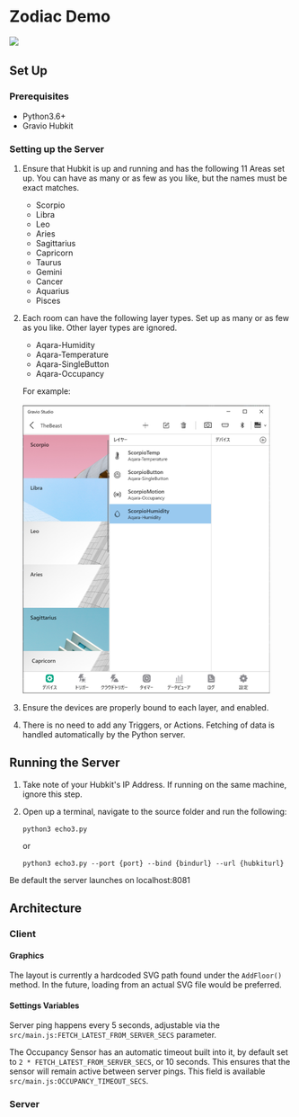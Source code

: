 # Zodiac Demo

<img src="10thfloor.gif" height=512>

## Set Up

### Prerequisites

* Python3.6+
* Gravio Hubkit

### Setting up the Server

1. Ensure that Hubkit is up and running and has the following 11 Areas set up.
You can have as many or as few as you like, but the names must be exact matches.
    * Scorpio
    * Libra
    * Leo
    * Aries
    * Sagittarius
    * Capricorn
    * Taurus
    * Gemini
    * Cancer
    * Aquarius
    * Pisces

1. Each room can have the following layer types. Set up as many or as few as you like. Other layer types are ignored.
    * Aqara-Humidity
    * Aqara-Temperature
    * Aqara-SingleButton
    * Aqara-Occupancy

    For example:
    <br/><br/>
    <img src="layerList.png" height=512/>

1. Ensure the devices are properly bound to each layer, and enabled.
1. There is no need to add any Triggers, or Actions. Fetching of data is handled automatically by the Python server.

## Running the Server
1. Take note of your Hubkit's IP Address. If running on the same machine, ignore this step.
1. Open up a terminal, navigate to the source folder and run the following:

    ```shell
    python3 echo3.py
    ```
    or
    ```shell
    python3 echo3.py --port {port} --bind {bindurl} --url {hubkiturl}
    ```

Be default the server launches on localhost:8081


## Architecture

### Client
#### Graphics
The layout is currently a hardcoded SVG path found under the `AddFloor()` method.
In the future, loading from an actual SVG file would be preferred.

#### Settings Variables
Server ping happens every 5 seconds, adjustable via the  `src/main.js:FETCH_LATEST_FROM_SERVER_SECS` parameter.

The Occupancy Sensor has an automatic timeout built into it, by default set to `2 * FETCH_LATEST_FROM_SERVER_SECS`, or 10 seconds. This ensures that the sensor will remain active between server pings. This field is available ` src/main.js:OCCUPANCY_TIMEOUT_SECS`.

### Server
